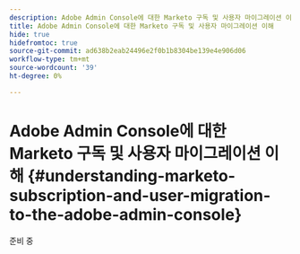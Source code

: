 ```yaml
---
description: Adobe Admin Console에 대한 Marketo 구독 및 사용자 마이그레이션 이해 - Marketo 문서 - 제품 설명서
title: Adobe Admin Console에 대한 Marketo 구독 및 사용자 마이그레이션 이해
hide: true
hidefromtoc: true
source-git-commit: ad638b2eab24496e2f0b1b8304be139e4e906d06
workflow-type: tm+mt
source-wordcount: '39'
ht-degree: 0%

---
```


# Adobe Admin Console에 대한 Marketo 구독 및 사용자 마이그레이션 이해 {#understanding-marketo-subscription-and-user-migration-to-the-adobe-admin-console}

준비 중
